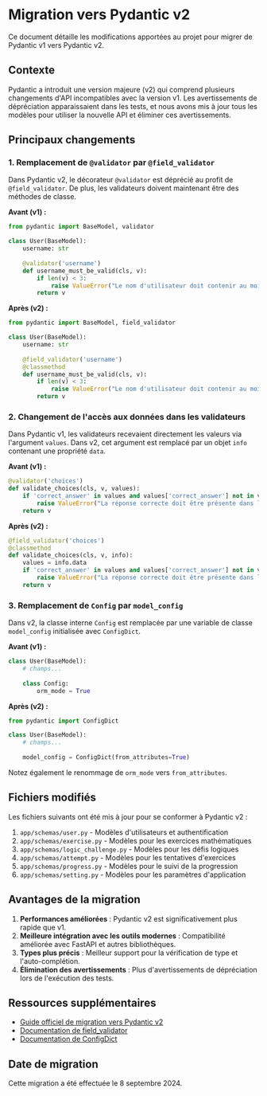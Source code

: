 # Migration vers Pydantic v2

Ce document détaille les modifications apportées au projet pour migrer de Pydantic v1 vers Pydantic v2.

## Contexte

Pydantic a introduit une version majeure (v2) qui comprend plusieurs changements d'API incompatibles avec la version v1. Les avertissements de dépréciation apparaissaient dans les tests, et nous avons mis à jour tous les modèles pour utiliser la nouvelle API et éliminer ces avertissements.

## Principaux changements

### 1. Remplacement de `@validator` par `@field_validator`

Dans Pydantic v2, le décorateur `@validator` est déprécié au profit de `@field_validator`. De plus, les validateurs doivent maintenant être des méthodes de classe.

**Avant (v1) :**
```python
from pydantic import BaseModel, validator

class User(BaseModel):
    username: str
    
    @validator('username')
    def username_must_be_valid(cls, v):
        if len(v) < 3:
            raise ValueError("Le nom d'utilisateur doit contenir au moins 3 caractères")
        return v
```

**Après (v2) :**
```python
from pydantic import BaseModel, field_validator

class User(BaseModel):
    username: str
    
    @field_validator('username')
    @classmethod
    def username_must_be_valid(cls, v):
        if len(v) < 3:
            raise ValueError("Le nom d'utilisateur doit contenir au moins 3 caractères")
        return v
```

### 2. Changement de l'accès aux données dans les validateurs

Dans Pydantic v1, les validateurs recevaient directement les valeurs via l'argument `values`. Dans v2, cet argument est remplacé par un objet `info` contenant une propriété `data`.

**Avant (v1) :**
```python
@validator('choices')
def validate_choices(cls, v, values):
    if 'correct_answer' in values and values['correct_answer'] not in v:
        raise ValueError("La réponse correcte doit être présente dans les choix")
    return v
```

**Après (v2) :**
```python
@field_validator('choices')
@classmethod
def validate_choices(cls, v, info):
    values = info.data
    if 'correct_answer' in values and values['correct_answer'] not in v:
        raise ValueError("La réponse correcte doit être présente dans les choix")
    return v
```

### 3. Remplacement de `Config` par `model_config`

Dans v2, la classe interne `Config` est remplacée par une variable de classe `model_config` initialisée avec `ConfigDict`.

**Avant (v1) :**
```python
class User(BaseModel):
    # champs...
    
    class Config:
        orm_mode = True
```

**Après (v2) :**
```python
from pydantic import ConfigDict

class User(BaseModel):
    # champs...
    
    model_config = ConfigDict(from_attributes=True)
```

Notez également le renommage de `orm_mode` vers `from_attributes`.

## Fichiers modifiés

Les fichiers suivants ont été mis à jour pour se conformer à Pydantic v2 :

1. `app/schemas/user.py` - Modèles d'utilisateurs et authentification
2. `app/schemas/exercise.py` - Modèles pour les exercices mathématiques
3. `app/schemas/logic_challenge.py` - Modèles pour les défis logiques
4. `app/schemas/attempt.py` - Modèles pour les tentatives d'exercices
5. `app/schemas/progress.py` - Modèles pour le suivi de la progression
6. `app/schemas/setting.py` - Modèles pour les paramètres d'application

## Avantages de la migration

1. **Performances améliorées** : Pydantic v2 est significativement plus rapide que v1.
2. **Meilleure intégration avec les outils modernes** : Compatibilité améliorée avec FastAPI et autres bibliothèques.
3. **Types plus précis** : Meilleur support pour la vérification de type et l'auto-complétion.
4. **Élimination des avertissements** : Plus d'avertissements de dépréciation lors de l'exécution des tests.

## Ressources supplémentaires

- [Guide officiel de migration vers Pydantic v2](https://docs.pydantic.dev/latest/migration/)
- [Documentation de field_validator](https://docs.pydantic.dev/latest/api/functional_validators/#pydantic.functional_validators.field_validator)
- [Documentation de ConfigDict](https://docs.pydantic.dev/latest/api/config/#pydantic.config.ConfigDict)

## Date de migration

Cette migration a été effectuée le 8 septembre 2024. 